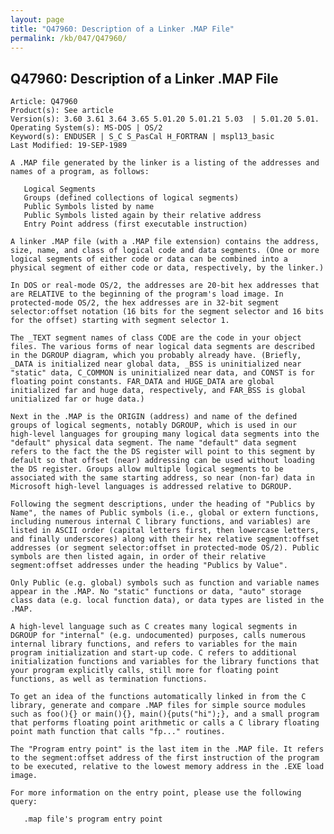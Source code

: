 ```yaml
---
layout: page
title: "Q47960: Description of a Linker .MAP File"
permalink: /kb/047/Q47960/
---
```


## Q47960: Description of a Linker .MAP File

	Article: Q47960
	Product(s): See article
	Version(s): 3.60 3.61 3.64 3.65 5.01.20 5.01.21 5.03  | 5.01.20 5.01.
	Operating System(s): MS-DOS | OS/2
	Keyword(s): ENDUSER | S_C S_PasCal H_FORTRAN | mspl13_basic
	Last Modified: 19-SEP-1989
	
	A .MAP file generated by the linker is a listing of the addresses and
	names of a program, as follows:
	
	   Logical Segments
	   Groups (defined collections of logical segments)
	   Public Symbols listed by name
	   Public Symbols listed again by their relative address
	   Entry Point address (first executable instruction)
	
	A linker .MAP file (with a .MAP file extension) contains the address,
	size, name, and class of logical code and data segments. (One or more
	logical segments of either code or data can be combined into a
	physical segment of either code or data, respectively, by the linker.)
	
	In DOS or real-mode OS/2, the addresses are 20-bit hex addresses that
	are RELATIVE to the beginning of the program's load image. In
	protected-mode OS/2, the hex addresses are in 32-bit segment
	selector:offset notation (16 bits for the segment selector and 16 bits
	for the offset) starting with segment selector 1.
	
	The _TEXT segment names of class CODE are the code in your object
	files. The various forms of near logical data segments are described
	in the DGROUP diagram, which you probably already have. (Briefly,
	_DATA is initialized near global data, _BSS is uninitialized near
	"static" data, C_COMMON is uninitialized near data, and CONST is for
	floating point constants. FAR_DATA and HUGE_DATA are global
	initialized far and huge data, respectively, and FAR_BSS is global
	unitialized far or huge data.)
	
	Next in the .MAP is the ORIGIN (address) and name of the defined
	groups of logical segments, notably DGROUP, which is used in our
	high-level languages for grouping many logical data segments into the
	"default" physical data segment. The name "default" data segment
	refers to the fact the the DS register will point to this segment by
	default so that offset (near) addressing can be used without loading
	the DS register. Groups allow multiple logical segments to be
	associated with the same starting address, so near (non-far) data in
	Microsoft high-level languages is addressed relative to DGROUP.
	
	Following the segment descriptions, under the heading of "Publics by
	Name", the names of Public symbols (i.e., global or extern functions,
	including numerous internal C library functions, and variables) are
	listed in ASCII order (capital letters first, then lowercase letters,
	and finally underscores) along with their hex relative segment:offset
	addresses (or segment selector:offset in protected-mode OS/2). Public
	symbols are then listed again, in order of their relative
	segment:offset addresses under the heading "Publics by Value".
	
	Only Public (e.g. global) symbols such as function and variable names
	appear in the .MAP. No "static" functions or data, "auto" storage
	class data (e.g. local function data), or data types are listed in the
	.MAP.
	
	A high-level language such as C creates many logical segments in
	DGROUP for "internal" (e.g. undocumented) purposes, calls numerous
	internal library functions, and refers to variables for the main
	program initialization and start-up code. C refers to additional
	initialization functions and variables for the library functions that
	your program explicitly calls, still more for floating point
	functions, as well as termination functions.
	
	To get an idea of the functions automatically linked in from the C
	library, generate and compare .MAP files for simple source modules
	such as foo(){} or main(){}, main(){puts("hi");}, and a small program
	that performs floating point arithmetic or calls a C library floating
	point math function that calls "fp..." routines.
	
	The "Program entry point" is the last item in the .MAP file. It refers
	to the segment:offset address of the first instruction of the program
	to be executed, relative to the lowest memory address in the .EXE load
	image.
	
	For more information on the entry point, please use the following
	query:
	
	   .map file's program entry point
